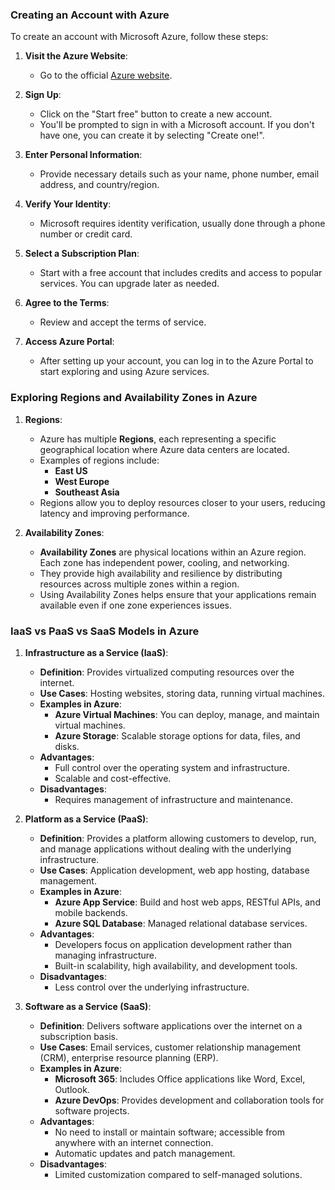 ### Creating an Account with Azure

To create an account with Microsoft Azure, follow these steps:

1. **Visit the Azure Website**:
   - Go to the official [Azure website](https://azure.microsoft.com/).

2. **Sign Up**:
   - Click on the "Start free" button to create a new account.
   - You'll be prompted to sign in with a Microsoft account. If you don't have one, you can create it by selecting "Create one!".

3. **Enter Personal Information**:
   - Provide necessary details such as your name, phone number, email address, and country/region.

4. **Verify Your Identity**:
   - Microsoft requires identity verification, usually done through a phone number or credit card.

5. **Select a Subscription Plan**:
   - Start with a free account that includes credits and access to popular services. You can upgrade later as needed.

6. **Agree to the Terms**:
   - Review and accept the terms of service.

7. **Access Azure Portal**:
   - After setting up your account, you can log in to the Azure Portal to start exploring and using Azure services.

### Exploring Regions and Availability Zones in Azure

1. **Regions**:
   - Azure has multiple **Regions**, each representing a specific geographical location where Azure data centers are located.
   - Examples of regions include:
     - **East US**
     - **West Europe**
     - **Southeast Asia**
   - Regions allow you to deploy resources closer to your users, reducing latency and improving performance.

2. **Availability Zones**:
   - **Availability Zones** are physical locations within an Azure region. Each zone has independent power, cooling, and networking.
   - They provide high availability and resilience by distributing resources across multiple zones within a region.
   - Using Availability Zones helps ensure that your applications remain available even if one zone experiences issues.

### IaaS vs PaaS vs SaaS Models in Azure

1. **Infrastructure as a Service (IaaS)**:
   - **Definition**: Provides virtualized computing resources over the internet.
   - **Use Cases**: Hosting websites, storing data, running virtual machines.
   - **Examples in Azure**:
     - **Azure Virtual Machines**: You can deploy, manage, and maintain virtual machines.
     - **Azure Storage**: Scalable storage options for data, files, and disks.
   - **Advantages**:
     - Full control over the operating system and infrastructure.
     - Scalable and cost-effective.
   - **Disadvantages**:
     - Requires management of infrastructure and maintenance.

2. **Platform as a Service (PaaS)**:
   - **Definition**: Provides a platform allowing customers to develop, run, and manage applications without dealing with the underlying infrastructure.
   - **Use Cases**: Application development, web app hosting, database management.
   - **Examples in Azure**:
     - **Azure App Service**: Build and host web apps, RESTful APIs, and mobile backends.
     - **Azure SQL Database**: Managed relational database services.
   - **Advantages**:
     - Developers focus on application development rather than managing infrastructure.
     - Built-in scalability, high availability, and development tools.
   - **Disadvantages**:
     - Less control over the underlying infrastructure.

3. **Software as a Service (SaaS)**:
   - **Definition**: Delivers software applications over the internet on a subscription basis.
   - **Use Cases**: Email services, customer relationship management (CRM), enterprise resource planning (ERP).
   - **Examples in Azure**:
     - **Microsoft 365**: Includes Office applications like Word, Excel, Outlook.
     - **Azure DevOps**: Provides development and collaboration tools for software projects.
   - **Advantages**:
     - No need to install or maintain software; accessible from anywhere with an internet connection.
     - Automatic updates and patch management.
   - **Disadvantages**:
     - Limited customization compared to self-managed solutions.